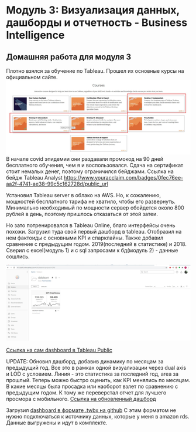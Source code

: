 # Модуль 3: Визуализация данных, дашборды и отчетность - Business Intelligence

## Домашняя работа для модуля 3
Плотно взялся за обучение по Tableau.
Прошел их основные курсы на официальном сайте. 
![image](https://github.com/freemastera/data-engineering-homework/blob/master/DE-101/Module3/img/1.jpg)
В начале covid эпидемии они раздавали промокод на 90 дней бесплатного обучения, чем я и воспользовался.
Сдача на сертификат стоит немалых денег, поэтому ограничился бейджами.
Ссылка на бейдж Tableau Analyst
https://www.youracclaim.com/badges/0fec76ee-aa2f-4741-ae38-99c5c162728d/public_url


Установил Tableau server в облако на AWS. Но, к сожалению, мощностей бесплатного тарифа не хватило, чтобы его развернуть.
Минимально необходимый по мощности сервер обойдется около 800 рублей в день, поэтому пришлось отказаться от этой затеи. 

Но зато потренировался в Tableau Online, благо интерфейсы очень похожи.
Загрузил туда свой первый дашборд в tableau. 
Отобразил на нем фактоиды с основными KPI и спарклайны. Также добавил сравнение с предыдущим годом. 2019(последний в статистике) и 2018. 
Сверил с excel(модуль 1) и с sql запросами к бд(модуль 2) - данные сошлись.

![image](https://github.com/freemastera/data-engineering-homework/blob/master/DE-101/Module3/img/2.jpg)


[Ссылка на сам dashboard в Tableau Public](https://public.tableau.com/views/datalearn-tableau-superstore-kpi/KPIDashboard?:language=en&:display_count=y&publish=yes&:origin=viz_share_link)

UPDATE: Обновил дашборд, добавив динамику по месяцам за предыдущий год. Все это в рамках одной визуализации через dual axis и LOD  с условием.
Линия - это статистика за последний год, area за прошлый.
Теперь можно быстро оценить, как KPI менялись по месяцам. В какие месяцы была просадка или наоборот взлет по сравнению с предыдущим годом. 
К тому же переверстал отчет для лучшего просмора с мобильного.
[Ссылка на обновленный дашборд](https://public.tableau.com/views/datalearn-tableau-superstore-kpi_year_over_year/KPIDashboard?:language=en&:display_count=y&publish=yes&:origin=viz_share_link)


Загрузил [dashboard в формате .twbx на github](https://github.com/freemastera/data-engineering-homework/blob/master/DE-101/Module3/datalearn-tableau-superstore-kpi_year_over_year.twbx)
С этим форматом не нужно подключаться к источнику данных, которые у меня в amazon rds. Данные выгружены и идут в комплекте.
